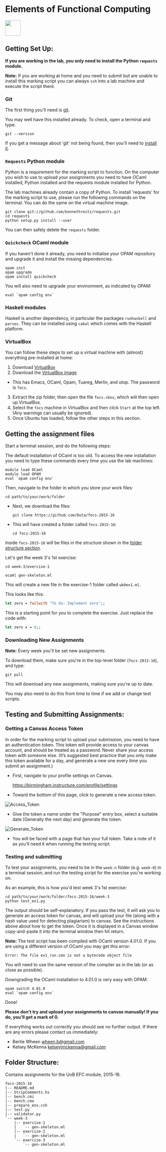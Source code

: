 Elements of Functional Computing
==================================
<img src="http://opam.ocamlpro.com/ext/img/ocaml.png" width="50">

Getting Set Up:
---------------
**If you are working in the lab, you only need to install the Python `requests` module.**

**Note:** If you are working at home and you need to submit but are unable to install this marking script you can always `ssh` into a lab machine and execute the script there. 

### Git
The first thing you'll need is [git](http://git-scm.com/downloads).

You may well have this installed already. To check, open a terminal and type:

    git --version

If you get a message about 'git' not being found, then you'll need to [install it](http://git-scm.com/downloads).  

### `Requests` Python module

Python is a requirement for the marking script to function.
On the computer you wish to use to upload your assignments you need to have OCaml installed, Python installed and the requests module installed for Python.

The lab machines already contain a copy of Python. To install 'requests' for the marking script to use, please run the following commands on the terminal.
You can do the same on the virtual machine image.

	git clone git://github.com/kennethreitz/requests.git
	cd requests
	python setup.py install --user

You can then safely delete the `requests` folder.

### `Quickcheck` OCaml module
If you haven't done it already, you need to initialise your OPAM repository and upgrade it and install the missing dependencies.

	opam init
	opam upgrade
	opam install quickcheck

You will also need to upgrade your environment, as indicated by OPAM:

	eval `opam config env`

### Haskell modules ###
Haskell is another dependency, in particular the packages `runhaskell` and `parsec`. They can be installed
using `cabal` which comes with the Haskell platform.


### VirtualBox
You can follow these steps to set up a virtual machine with (almost) everything pre-installed at home:

1. Download [VirtualBox](https://www.virtualbox.org/)
2. Download the [VirtualBox image](http://www.cs.bham.ac.uk/~drg/focs.zip)
  - This has Emacs, OCaml, Opam, Tuareg, Merlin, and utop. The password is `focs`.  
3. Extract the zip folder, then open the file `focs.vbox`, which will then open up VirtualBox.
4. Select the `focs` machine in VirtualBox and then click `Start` at the top left. (Any warnings can usually be ignored).
5. Once Ubuntu has loaded, follow the other steps in this section.

<a name="getting-the-assignment-files"></a>
Getting the assignment files
----------------------------
Start a terminal session, and do the following steps:

The default installation of OCaml is too old. To access the new installation you need to type these commands every time you use the lab machines:
```
module load OCaml
module load OPAM
eval `opam config env`
```
 Then, navigate to the folder in which you store your work files:

   `cd path/to/your/work/folder`

 - Next, we download the files:

   `git clone https://github.com/Duta/focs-2015-16`

 - This will have created a folder called `focs-2015-16`:

   `cd focs-2015-16`

Inside `focs-2015-16` will be files in the structure shown in the [folder structure section](#folder-structure).

Let's get the week 3's 1st exercise:

    cd week-3/exercise-1

    ocaml gen-skeleton.ml

This will create a new file in the exercise-1 folder called `wk0ex1.ml`.

This looks like this:

```ocaml
let zero = failwith "To do: Implement zero";;
```

This is a starting point for you to complete the exercise. Just replace the code with:

```ocaml
let zero x = 0;;
```

### Downloading New Assignments ###
**Note:** Every week you'll be set new assignments.

To download them, make sure you're in the top-level folder (`focs-2015-16`), and type:

    git pull

This will download any new assignments, making sure you're up to date.

You may also need to do this from time to time if we add or change test scripts.


Testing and Submitting Assignments:
-----------------------------------
### Getting a Canvas Access Token ###
In order for the marking script to upload your submission, you need to have an authentication token. This token will provide access to your canvas account, and should be treated as a password. Never share your access token with someone else. (It’s suggested best practice that you only make this token available for a day, and generate a new one every time you submit an assignment.)

 - First, navigate to your profile settings on Canvas.

	https://birmingham.instructure.com/profile/settings

 - Toward the bottom of this page, click to generate a new access token.

![Access_Token](http://puu.sh/cg4h4/484c9902b8.jpg)

 - Give the token a name under the "Purpose" entry box, select a suitable date (Generally the next day) and generate the token.

![Generate_Token](http://puu.sh/cg4om/55cc8a6efa.jpg)

 - You will be faced with a page that has your full token. Take a note of it as you’ll need it when running the testing script.

### Testing and submitting ###

To test your assignments, you need to be in the `week-n` folder (e.g. `week-0`)
in a terminal session, and run the testing script for the exercise you're working on.

As an example, this is how you'd test week 3's 1st exercise:

    cd path/to/your/work/folder/focs-2015-16/week-3
    python test_ex1.py

The output should be self-explanatory. If you pass the test, it will ask you to
generate an access token for canvas, and will upload your file (along with a
hash value used for detecting plagiarism) to canvas. See the instructions above about
how to get the token. Once it is displayed in a Canvas window copy-and-paste it into
the terminal window then hit return.

**Note:** The test script has been compiled with OCaml version 4.01.0. If you are using
a different version of OCaml you may get this error:
```
Error: The file ex1_run.cmo is not a bytecode object file
```
You will need to use the same version of the compiler as in the lab (or as close as possible).

Downgrading the OCaml installation to 4.01.0 is very easy with OPAM:
```
opam switch 4.01.0
eval `opam config env`
```
Done!

**Please don't try and upload your assignments to canvas manually!
If you do, you'll get a mark of 0.**

If everything works out correctly you should see no further output. If there are any errors please contact us immediately:

- Bertie Wheen <wheen.b@gmail.com>
- Kelsey McKenna <kelseyjmckenna@gmail.com>

Folder Structure:
-----------------
Contains assignments for the UoB EFC module, 2015-16.

<a name="folder-structure"></a>

```
focs-2015-16
|-- README.md
|-- StripComments.hs
|-- bench.cmi
|-- bench.cmo
|-- prepare_env.csh
|-- test.py
|-- validator.py
`-- week-3
    |-- exercise-1
    |   `-- gen-skeleton.ml
    |-- exercise-2
    |   `-- gen-skeleton.ml
    `-- exercise-3
        `-- gen-skeleton.ml
```
